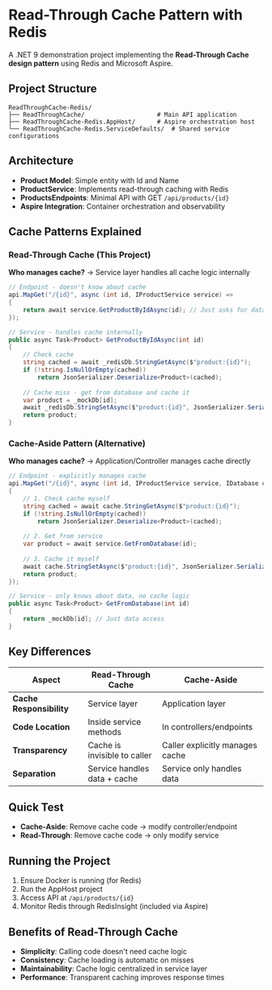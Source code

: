 # Read-Through Cache Pattern with Redis

A .NET 9 demonstration project implementing the **Read-Through Cache design pattern** using Redis and Microsoft Aspire.

## Project Structure

```
ReadThroughCache-Redis/
├── ReadThroughCache/                    # Main API application
├── ReadThroughCache-Redis.AppHost/      # Aspire orchestration host
└── ReadThroughCache-Redis.ServiceDefaults/  # Shared service configurations
```

## Architecture

- **Product Model**: Simple entity with Id and Name
- **ProductService**: Implements read-through caching with Redis
- **ProductsEndpoints**: Minimal API with GET `/api/products/{id}`
- **Aspire Integration**: Container orchestration and observability

## Cache Patterns Explained

### Read-Through Cache (This Project)

**Who manages cache?** → Service layer handles all cache logic internally

```csharp
// Endpoint - doesn't know about cache
api.MapGet("/{id}", async (int id, IProductService service) =>
{
    return await service.GetProductByIdAsync(id); // Just asks for data
});

// Service - handles cache internally
public async Task<Product> GetProductByIdAsync(int id)
{
    // Check cache
    string cached = await _redisDb.StringGetAsync($"product:{id}");
    if (!string.IsNullOrEmpty(cached))
        return JsonSerializer.Deserialize<Product>(cached);
    
    // Cache miss - get from database and cache it
    var product = _mockDb[id];
    await _redisDb.StringSetAsync($"product:{id}", JsonSerializer.Serialize(product));
    return product;
}
```

### Cache-Aside Pattern (Alternative)

**Who manages cache?** → Application/Controller manages cache directly

```csharp
// Endpoint - explicitly manages cache
api.MapGet("/{id}", async (int id, IProductService service, IDatabase cache) =>
{
    // 1. Check cache myself
    string cached = await cache.StringGetAsync($"product:{id}");
    if (!string.IsNullOrEmpty(cached))
        return JsonSerializer.Deserialize<Product>(cached);
    
    // 2. Get from service
    var product = await service.GetFromDatabase(id);
    
    // 3. Cache it myself
    await cache.StringSetAsync($"product:{id}", JsonSerializer.Serialize(product));
    return product;
});

// Service - only knows about data, no cache logic
public async Task<Product> GetFromDatabase(int id)
{
    return _mockDb[id]; // Just data access
}
```

## Key Differences

| Aspect | Read-Through Cache | Cache-Aside |
|--------|-------------------|-------------|
| **Cache Responsibility** | Service layer | Application layer |
| **Code Location** | Inside service methods | In controllers/endpoints |
| **Transparency** | Cache is invisible to caller | Caller explicitly manages cache |
| **Separation** | Service handles data + cache | Service only handles data |

## Quick Test

- **Cache-Aside**: Remove cache code → modify controller/endpoint
- **Read-Through**: Remove cache code → only modify service

## Running the Project

1. Ensure Docker is running (for Redis)
2. Run the AppHost project
3. Access API at `/api/products/{id}`
4. Monitor Redis through RedisInsight (included via Aspire)

## Benefits of Read-Through Cache

- **Simplicity**: Calling code doesn't need cache logic
- **Consistency**: Cache loading is automatic on misses
- **Maintainability**: Cache logic centralized in service layer
- **Performance**: Transparent caching improves response times